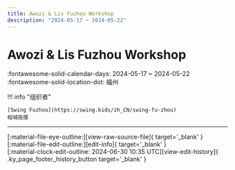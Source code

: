 ```yaml
---
title: Awozi & Lis Fuzhou Workshop
description: "2024-05-17 ~ 2024-05-22"
---
```


# Awozi & Lis Fuzhou Workshop 

:fontawesome-solid-calendar-days: 2024-05-17 ~ 2024-05-22  
:fontawesome-solid-location-dot: 福州  

!!! info "组织者"

    [Swing Fuzhou](https://swing.kids/zh_CN/swing-fu-zhou)  
    榕城摇摆  

---

<div class="ky_page_footer" markdown>
<div class="ky_page_footer_trailing" markdown="span">
[:material-file-eye-outline:][view-raw-source-file]{ target='_blank' }
[:material-file-edit-outline:][edit-info]{ target='_blank' }
</div>
<div class="ky_page_footer_leading" markdown="span">
[:material-clock-edit-outline: 2024-06-30 10:35 UTC][view-edit-history]{ .ky_page_footer_history_button target='_blank' }
</div>
</div>

[view-raw-source-file]: https://github.com/swingdance/events/blob/main/2024/zh_CN/awozi-n-lis-fuzhou-workshop-2024.json "查看原始源文件"
[edit-info]: https://github.com/swingdance/events/issues/new?assignees=&labels=update+event&projects=&template=03-update_entity.yml&title=%5B2024%2Fzh_CN%5D%20Update%20Event%3A%20Awozi%20%26%20Lis%20Fuzhou%20Workshop&region=zh_CN&year=2024&id=awozi-n-lis-fuzhou-workshop-2024&name=Awozi%20%26%20Lis%20Fuzhou%20Workshop&org_id=swing-fu-zhou "编辑信息"

[view-edit-history]: https://github.com/swingdance/events/commits/main/2024/zh_CN/awozi-n-lis-fuzhou-workshop-2024.json "查看编辑历史"

